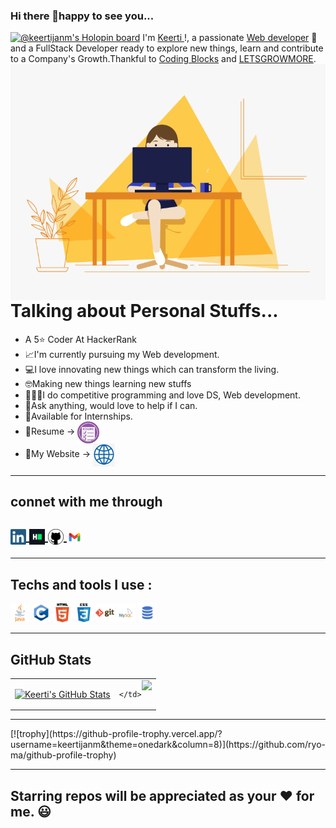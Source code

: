 ### Hi there 👋happy to see you... 
[![@keertijanm's Holopin board](https://holopin.me/keertijanm)](https://holopin.io/@keertijanm)
I'm [Keerti ](https://www.linkedin.com/in/keerti-gupta-907793202/)!, a passionate [Web developer](https://indexhtml.keertigupta.repl.co/) 🚀 and a FullStack Developer ready to explore new things, learn and contribute to a Company's Growth.Thankful to [Coding Blocks](http://codingblocks.com/) and [LETSGROWMORE](https://letsgrowmore.in/opportunities/).
<img align="left" alt="GIF" src="https://github.com/Keertijanm/keertijanm/blob/main/wave.gif" width="505px" /><br>
# Talking about Personal Stuffs... 
- A 5⭐ Coder  At HackerRank
- 📈I'm currently pursuing my  Web development.<br>
- 💻I love innovating new things which can transform the living.<br>
- 🤓Making new things learning new stuffs<br>
- 👨🏻‍💻I do competitive programming and love DS, Web development.<br>
- 🤝Ask anything, would love to help if I can.<br>
- 🏢Available for Internships.<br>
- 📝Resume -> <a href="https://drive.google.com/file/d/1InZvcPQY2on1OHdD3gjQSWSqF9DH8oly/view?usp=sharing/view"><img align="center" alt="Keerti's Resume" width="35px" src="Assets/resume.png" /></a><br>
- 📝My Website -> <a href="indexhtml.keertigupta.repl.co"><img align="center" alt="Hamdan's Resume" width="35px" src="website.jpg" /></a><br>
<hr>
<h2> connet  with me through <h2>
<a href="https://www.linkedin.com/in/keerti-gupta-907793202/">
  <img align="center" alt="Keerti's LinkedIN" width="25px" src="Assets/linkedin.png" />
</a>
<a href="https://www.hackerrank.com/keertijanm">
  <img align="center" alt="KEERTI's Hackerrank" width="25px" src="Assets/hackerrank.png" />
</a>
<a href="https://github.com/keertijanm">
  <img align="center" alt="Keerti's Github" width="25px" src="Assets/github.png" />
</a>
<a href="mailto:keertijanm@gmail.com?subject=Hey%20Keerti,%20From%20Github">
  <img align="center" alt="Keerti's Gmail" width="25px" src="Assets/gmail.png" />
</a>
<br>
 <hr>
<h2> Techs and tools I use :</h2>
<code><img height="30" src="https://raw.githubusercontent.com/github/explore/80688e429a7d4ef2fca1e82350fe8e3517d3494d/topics/java/java.png"></code>
<code><img height="30" src="https://raw.githubusercontent.com/github/explore/80688e429a7d4ef2fca1e82350fe8e3517d3494d/topics/c/c.png"></code>
<code><img height="30" src="https://raw.githubusercontent.com/github/explore/80688e429a7d4ef2fca1e82350fe8e3517d3494d/topics/html/html.png"></code>
<code><img height="30" src="https://raw.githubusercontent.com/github/explore/80688e429a7d4ef2fca1e82350fe8e3517d3494d/topics/css/css.png"></code>
<code><img height="30" src="https://raw.githubusercontent.com/github/explore/80688e429a7d4ef2fca1e82350fe8e3517d3494d/topics/git/git.png"></code>
<code><img height="30" src="https://raw.githubusercontent.com/github/explore/80688e429a7d4ef2fca1e82350fe8e3517d3494d/topics/mysql/mysql.png"></code>
<code><img height="30" src="https://raw.githubusercontent.com/github/explore/80688e429a7d4ef2fca1e82350fe8e3517d3494d/topics/sql/sql.png"></code>
<br>
<hr>
<h2>GitHub Stats</h2>
<table>
  <tr>
    <td>
      <a href="https://github.com/Keertijanm/"> 
        <img align="center" src="https://github-readme-stats.vercel.app/api?username=keertijanm&show_icons=true&line_height=27&count_private=true&title_color=ffffff&text_color=c9cacc&icon_color=2bbc8a&bg_color=1d1f21" alt="Keerti's GitHub Stats" width="400" />
      </a>
     </td>
    <td>
      <img align="right" src="https://github-readme-stats.vercel.app/api/top-langs/?username=keertijanm&theme=dark&show_icons=true">
      
    </td>
  </tr>
 
</table>
<hr>
[![trophy](https://github-profile-trophy.vercel.app/?username=keertijanm&theme=onedark&column=8)](https://github.com/ryo-ma/github-profile-trophy)
<hr>

<h2>Starring repos will be appreciated as your ❤️ for me. 😃 </h2>

